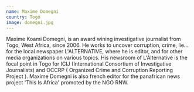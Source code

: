 ```yaml
---
name: Maxime Domegni
country: Togo
image: domegni.jpg
---
```

Maxime Koami Domegni, is an award wining investigative journalist from Togo, West Africa, since 2006. He works to uncover corruption, crime, lie... for the local newspaper L'ALTERNATIVE, where he is editor, and for other media organizations on various topics. His newsroom of L'Alternative is the focal point in Togo for ICIJ (International Consortium of Investigative Journalists) and OCCRP ( Organized Crime and Corruption Reporting Project ).  Maxime Domegni is also french editor for the panafrican news project 'This Is Africa' promoted by the NGO RNW.  
